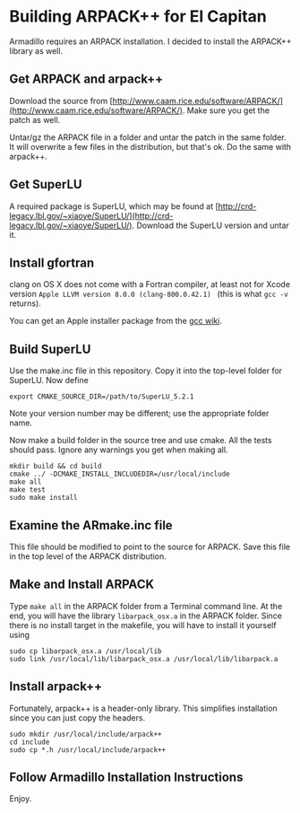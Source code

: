 # Building ARPACK++ for El Capitan

Armadillo requires an ARPACK installation. I decided to install the ARPACK++ library as well.

## Get ARPACK and arpack++

Download the source from [http://www.caam.rice.edu/software/ARPACK/](http://www.caam.rice.edu/software/ARPACK/). Make sure you get the patch as well.

Untar/gz the ARPACK file in a folder and untar the patch in the same folder. It will overwrite a few files in the distribution, but that's ok. Do the same with arpack++.

## Get SuperLU

A required package is SuperLU, which may be found at [http://crd-legacy.lbl.gov/~xiaoye/SuperLU/](http://crd-legacy.lbl.gov/~xiaoye/SuperLU/). Download the SuperLU version and untar it.

## Install gfortran

clang on OS X does not come with a Fortran compiler, at least not for Xcode version ```Apple LLVM version 8.0.0 (clang-800.0.42.1) ``` (this is what ```gcc -v``` returns).

You can get an Apple installer package from the [gcc wiki](https://gcc.gnu.org/wiki/GFortranBinaries#MacOS).

## Build SuperLU

Use the make.inc file in this repository. Copy it into the top-level folder for SuperLU. Now define

    export CMAKE_SOURCE_DIR=/path/to/SuperLU_5.2.1

Note your version number may be different; use the appropriate folder name.

Now make a build folder in the source tree and use cmake. All the tests should pass. Ignore any warnings you get when making all.

    mkdir build && cd build
    cmake ../ -DCMAKE_INSTALL_INCLUDEDIR=/usr/local/include
    make all
    make test
    sudo make install

## Examine the ARmake.inc file

This file should be modified to point to the source for ARPACK. Save this file in the top level of the ARPACK distribution.

## Make and Install ARPACK

Type ```make all``` in the ARPACK folder from a Terminal command line. At the end, you will have the library ```libarpack_osx.a``` in the ARPACK folder. Since there is no install target in the makefile, you will have to install it yourself using

    sudo cp libarpack_osx.a /usr/local/lib
    sudo link /usr/local/lib/libarpack_osx.a /usr/local/lib/libarpack.a

## Install arpack++

Fortunately, arpack++ is a header-only library. This simplifies installation since you can just copy the headers.

    sudo mkdir /usr/local/include/arpack++
    cd include
    sudo cp *.h /usr/local/include/arpack++

## Follow Armadillo Installation Instructions

Enjoy.
